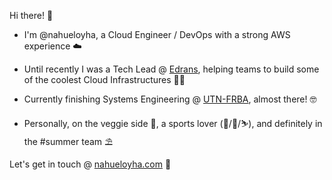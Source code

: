 Hi there! 👋

- I'm @nahueloyha, a Cloud Engineer / DevOps with a strong AWS experience ☁️

- Until recently I was a Tech Lead @ [Edrans](https://edrans.com), helping teams to build some of the coolest Cloud Infrastructures 👨‍💻

- Currently finishing Systems Engineering @ [UTN-FRBA](https://www.frba.utn.edu.ar), almost there! 🤓

- Personally, on the veggie side 🌱, a sports lover (🚴/🤸‍/⛷), and definitely in the #summer team ⛱

Let's get in touch @ [nahueloyha.com](https://nahueloyha.com) 🚀
